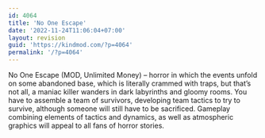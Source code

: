 ```yaml
---
id: 4064
title: 'No One Escape'
date: '2022-11-24T11:06:04+07:00'
layout: revision
guid: 'https://kindmod.com/?p=4064'
permalink: '/?p=4064'
---
```


No One Escape (MOD, Unlimited Money) – horror in which the events unfold on some abandoned base, which is literally crammed with traps, but that’s not all, a maniac killer wanders in dark labyrinths and gloomy rooms. You have to assemble a team of survivors, developing team tactics to try to survive, although someone will still have to be sacrificed. Gameplay combining elements of tactics and dynamics, as well as atmospheric graphics will appeal to all fans of horror stories.
